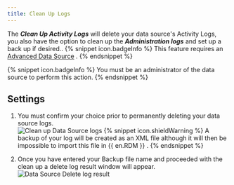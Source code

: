 ```yaml
---
title: Clean Up Logs
---
```

The ***Clean Up Activity Logs*** will delete your data source's Activity Logs, you also have the option to clean up the ***Administration logs*** and set up a back up if desired.. 
{% snippet icon.badgeInfo %} 
This feature requires an [Advanced Data Source](/rdm/windows/data-sources/data-sources-types/advanced-data-sources/) . 
{% endsnippet %}
 
{% snippet icon.badgeInfo %} 
You must be an administrator of the data source to perform this action. 
{% endsnippet %}
 
## Settings 

1. You must confirm your choice prior to permanently deleting your data source logs.  
![Clean up Data Source logs](/img/en/rdm/windows/clip10342.png) 
{% snippet icon.shieldWarning %} 
A backup of your log will be created as an XML file although it will then be impossible to import this file in {{ en.RDM }} . 
{% endsnippet %}
 
2. Once you have entered your Backup file name and proceeded with the clean up a delete log result window will appear.  
![Data Source Delete log result](/img/en/rdm/windows/clip10762.png) 
